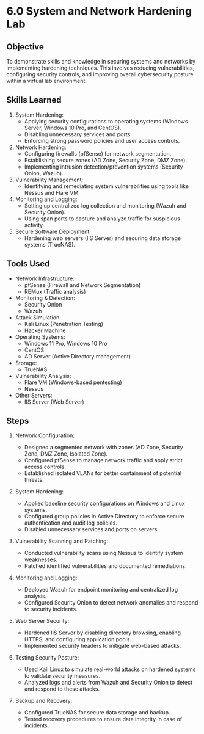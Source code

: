 # 6.0 System and Network Hardening Lab

## Objective
To demonstrate skills and knowledge in securing systems and networks by implementing hardening techniques. This involves reducing vulnerabilities, configuring security controls, and improving overall cybersecurity posture within a virtual lab environment.

## Skills Learned
1. System Hardening:
   - Applying security configurations to operating systems (Windows Server, Windows 10 Pro, and CentOS).
   - Disabling unnecessary services and ports.
   - Enforcing strong password policies and user access controls.
2. Network Hardening:
   - Configuring firewalls (pfSense) for network segmentation.
   - Establishing secure zones (AD Zone, Security Zone, DMZ Zone).
   - Implementing intrusion detection/prevention systems (Security Onion, Wazuh).
3. Vulnerability Management:
   - Identifying and remediating system vulnerabilities using tools like Nessus and Flare VM.
4. Monitoring and Logging:
   - Setting up centralized log collection and monitoring (Wazuh and Security Onion).
   - Using span ports to capture and analyze traffic for suspicious activity.
5. Secure Software Deployment:
   - Hardening web servers (IIS Server) and securing data storage systems (TrueNAS).

## Tools Used
- Network Infrastructure:
  - pfSense (Firewall and Network Segmentation)
  - REMux (Traffic analysis)
- Monitoring & Detection:
  - Security Onion
  - Wazuh
- Attack Simulation:
  - Kali Linux (Penetration Testing)
  - Hacker Machine
- Operating Systems:
  - Windows 11 Pro, Windows 10 Pro
  - CentOS
  - AD Server (Active Directory management)
- Storage:
  - TrueNAS
- Vulnerability Analysis:
  - Flare VM (Windows-based pentesting)
  - Nessus
- Other Servers:
  - IIS Server (Web Server)

## Steps
1. Network Configuration:
   - Designed a segmented network with zones (AD Zone, Security Zone, DMZ Zone, Isolated Zone).
   - Configured pfSense to manage network traffic and apply strict access controls.
   - Established isolated VLANs for better containment of potential threats.

2. System Hardening:
   - Applied baseline security configurations on Windows and Linux systems.
   - Configured group policies in Active Directory to enforce secure authentication and audit log policies.
   - Disabled unnecessary services and ports on servers.

3. Vulnerability Scanning and Patching:
   - Conducted vulnerability scans using Nessus to identify system weaknesses.
   - Patched identified vulnerabilities and documented remediations.

4. Monitoring and Logging:
   - Deployed Wazuh for endpoint monitoring and centralized log analysis.
   - Configured Security Onion to detect network anomalies and respond to security incidents.

5. Web Server Security:
   - Hardened IIS Server by disabling directory browsing, enabling HTTPS, and configuring application pools.
   - Implemented security headers to mitigate web-based attacks.

6. Testing Security Posture:
   - Used Kali Linux to simulate real-world attacks on hardened systems to validate security measures.
   - Analyzed logs and alerts from Wazuh and Security Onion to detect and respond to these attacks.

7. Backup and Recovery:
   - Configured TrueNAS for secure data storage and backup.
   - Tested recovery procedures to ensure data integrity in case of incidents.

